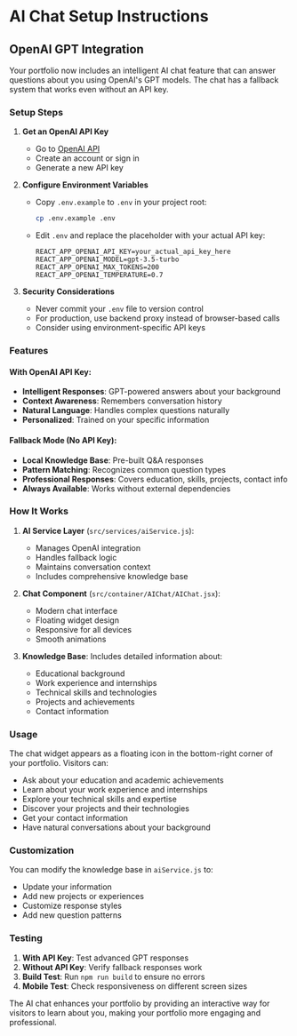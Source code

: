 # AI Chat Setup Instructions

## OpenAI GPT Integration

Your portfolio now includes an intelligent AI chat feature that can answer questions about you using OpenAI's GPT models. The chat has a fallback system that works even without an API key.

### Setup Steps

1. **Get an OpenAI API Key**
   - Go to [OpenAI API](https://platform.openai.com/api-keys)
   - Create an account or sign in
   - Generate a new API key

2. **Configure Environment Variables**
   - Copy `.env.example` to `.env` in your project root:
     ```bash
     cp .env.example .env
     ```
   - Edit `.env` and replace the placeholder with your actual API key:
     ```
     REACT_APP_OPENAI_API_KEY=your_actual_api_key_here
     REACT_APP_OPENAI_MODEL=gpt-3.5-turbo
     REACT_APP_OPENAI_MAX_TOKENS=200
     REACT_APP_OPENAI_TEMPERATURE=0.7
     ```

3. **Security Considerations**
   - Never commit your `.env` file to version control
   - For production, use backend proxy instead of browser-based calls
   - Consider using environment-specific API keys

### Features

#### With OpenAI API Key:
- **Intelligent Responses**: GPT-powered answers about your background
- **Context Awareness**: Remembers conversation history
- **Natural Language**: Handles complex questions naturally
- **Personalized**: Trained on your specific information

#### Fallback Mode (No API Key):
- **Local Knowledge Base**: Pre-built Q&A responses
- **Pattern Matching**: Recognizes common question types
- **Professional Responses**: Covers education, skills, projects, contact info
- **Always Available**: Works without external dependencies

### How It Works

1. **AI Service Layer** (`src/services/aiService.js`):
   - Manages OpenAI integration
   - Handles fallback logic
   - Maintains conversation context
   - Includes comprehensive knowledge base

2. **Chat Component** (`src/container/AIChat/AIChat.jsx`):
   - Modern chat interface
   - Floating widget design
   - Responsive for all devices
   - Smooth animations

3. **Knowledge Base**: Includes detailed information about:
   - Educational background
   - Work experience and internships
   - Technical skills and technologies
   - Projects and achievements
   - Contact information

### Usage

The chat widget appears as a floating icon in the bottom-right corner of your portfolio. Visitors can:

- Ask about your education and academic achievements
- Learn about your work experience and internships
- Explore your technical skills and expertise
- Discover your projects and their technologies
- Get your contact information
- Have natural conversations about your background

### Customization

You can modify the knowledge base in `aiService.js` to:
- Update your information
- Add new projects or experiences
- Customize response styles
- Add new question patterns

### Testing

1. **With API Key**: Test advanced GPT responses
2. **Without API Key**: Verify fallback responses work
3. **Build Test**: Run `npm run build` to ensure no errors
4. **Mobile Test**: Check responsiveness on different screen sizes

The AI chat enhances your portfolio by providing an interactive way for visitors to learn about you, making your portfolio more engaging and professional.
